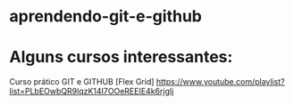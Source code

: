 # aprendendo-git-e-github

# Alguns cursos interessantes:

Curso prático GIT e GITHUB
[Flex Grid] https://www.youtube.com/playlist?list=PLbEOwbQR9lqzK14I7OOeREEIE4k6rjgIj 
